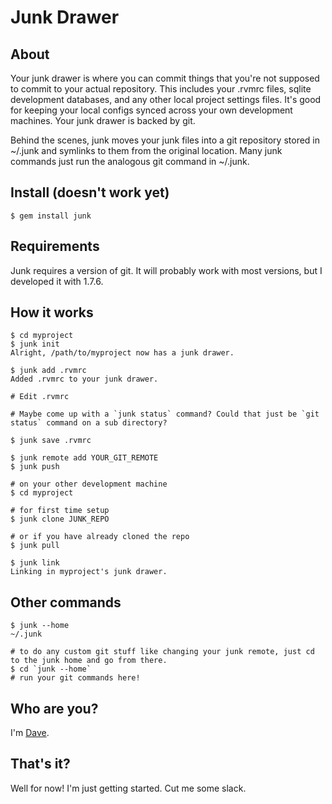 # Junk Drawer

## About

Your junk drawer is where you can commit things that you're not supposed to commit to your actual repository. This includes your .rvmrc files, sqlite development databases, and any other local project settings files. It's good for keeping your local configs synced across your own development machines. Your junk drawer is backed by git.

Behind the scenes, junk moves your junk files into a git repository stored in ~/.junk and symlinks to them from the original location. Many junk commands just run the analogous git command in ~/.junk.

## Install (doesn't work yet)

    $ gem install junk

## Requirements

Junk requires a version of git. It will probably work with most versions, but I developed it with 1.7.6.

## How it works

    $ cd myproject
    $ junk init
    Alright, /path/to/myproject now has a junk drawer.

    $ junk add .rvmrc
    Added .rvmrc to your junk drawer.

    # Edit .rvmrc

    # Maybe come up with a `junk status` command? Could that just be `git status` command on a sub directory?

    $ junk save .rvmrc

    $ junk remote add YOUR_GIT_REMOTE
    $ junk push

    # on your other development machine
    $ cd myproject

    # for first time setup
    $ junk clone JUNK_REPO

    # or if you have already cloned the repo
    $ junk pull

    $ junk link
    Linking in myproject's junk drawer.

## Other commands

    $ junk --home
    ~/.junk

    # to do any custom git stuff like changing your junk remote, just cd to the junk home and go from there.
    $ cd `junk --home`
    # run your git commands here!

## Who are you?

I'm [Dave](http://dave.is/).

## That's it?

Well for now! I'm just getting started. Cut me some slack.

